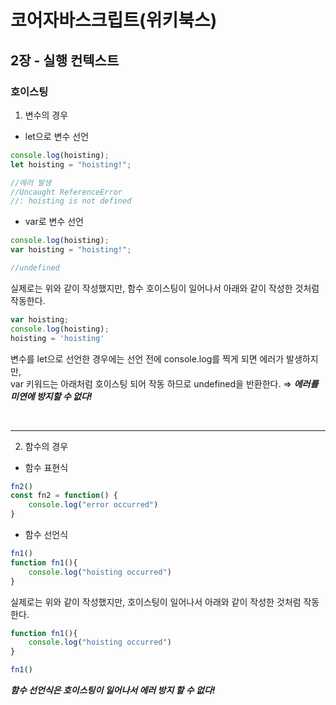 # 코어자바스크립트(위키북스)


## 2장 - 실행 컨텍스트

### 호이스팅


1. 변수의 경우  
- let으로 변수 선언   
```javascript
console.log(hoisting);
let hoisting = "hoisting!";

//에러 발생
//Uncaught ReferenceError
//: hoisting is not defined
```

- var로 변수 선언
```javascript
console.log(hoisting);
var hoisting = "hoisting!";

//undefined
```
실제로는 위와 같이 작성했지만, 함수 호이스팅이 일어나서 아래와 같이 작성한 것처럼 작동한다.

```javascript
var hoisting;
console.log(hoisting);
hoisting = 'hoisting'
```
변수를 let으로 선언한 경우에는 선언 전에 console.log를 찍게 되면 에러가 발생하지만,  
var 키워드는 아래처럼 호이스팅 되어 작동 하므로 undefined을 반환한다.
⇒ ***에러를 미연에 방지할 수 없다!***

<br/>

---

2. 함수의 경우

- 함수 표현식
```javascript
fn2()
const fn2 = function() {
	console.log("error occurred")
}
```

- 함수 선언식
```javascript
fn1()
function fn1(){
	console.log("hoisting occurred")
}
```
실제로는 위와 같이 작성했지만, 호이스팅이 일어나서 아래와 같이 작성한 것처럼 작동한다.

```javascript
function fn1(){
	console.log("hoisting occurred")
}

fn1()
```

***함수 선언식은 호이스팅이 일어나서 에러 방지 할 수 없다!***